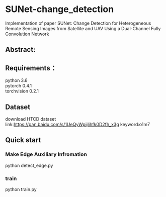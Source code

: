 # SUNet-change_detection
Implementation of paper SUNet: Change Detection for Heterogeneous Remote Sensing Images from Satellite and UAV Using a Dual-Channel Fully Convolution Network
## Abstract:

## Requirements：
python 3.6  
pytorch 0.4.1  
torchvision 0.2.1  

## Dataset
download HTCD dataset
link:https://pan.baidu.com/s/1UeQyWpijlihfk0D2fh_x3g 
keyword:o1m7

## Quick start
### Make Edge Auxiliary Infromation
python detect_edge.py
### train
python train.py
